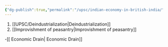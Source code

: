 ```yaml
---
{"dg-publish":true,"permalink":"/upsc/indian-economy-in-british-india/","dgHomeLink":true,"dgPassFrontmatter":false}
---
```


1. [[UPSC/Deindustrialization|Deindustrialization]]
2. [[Improvishment of peasantry|Improvishment of peasantry]]

-[[ Economic Drain| Economic Drain]]
